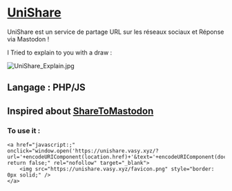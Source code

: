 # [UniShare](https://git.teddybeard.eu/FOKUZA/UniShare/)

UniShare est un service de partage URL sur les réseaux sociaux et Réponse via Mastodon !

I Tried to explain to you with a draw :

![UniShare_Explain.jpg](https://git.teddybeard.eu/FOKUZA/UniShare/raw/branch/master/_DOC/UniShare_Explain.jpg)

## Langage : PHP/JS
## Inspired about [ShareToMastodon](https://sharetomastodon.github.io/about/)

### To use it : 
```
<a href="javascript:;" onclick="window.open('https://unishare.vasy.xyz/?url='+encodeURIComponent(location.href)+'&text='+encodeURIComponent(document.title),'das','location=no,links=no,scrollbars=no,toolbar=no,width=620,height=550'); return false;" rel="nofollow" target="_blank">
	<img src="https://unishare.vasy.xyz/favicon.png" style="border: 0px solid;" />
</a>
```
